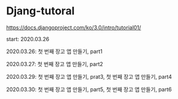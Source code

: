 # Djang-tutoral
https://docs.djangoproject.com/ko/3.0/intro/tutorial01/

start: 2020.03.26

2020.03.26: 첫 번째 장고 앱 만들기, part1

2020.03.27: 첫 번째 장고 앱 만들기, part2

2020.03.29: 첫 번째 장고 앱 만들기, prat3, 첫 번째 장고 앱 만들기, part4

2020.03.30: 첫 번째 장고 앱 만들기, part5, 첫 번째 장고 앱 만들기, part6


